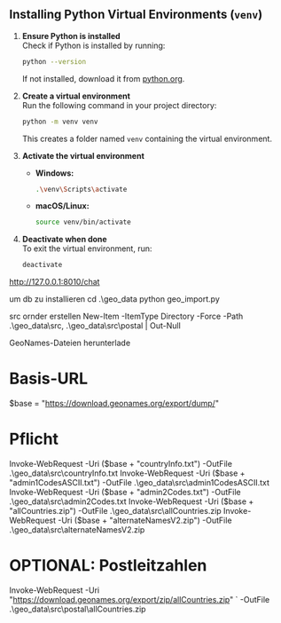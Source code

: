 ## Installing Python Virtual Environments (`venv`)

1. **Ensure Python is installed**  
    Check if Python is installed by running:
    ```sh
    python --version
    ```
    If not installed, download it from [python.org](https://www.python.org/downloads/).

2. **Create a virtual environment**  
    Run the following command in your project directory:
    ```sh
    python -m venv venv
    ```
    This creates a folder named `venv` containing the virtual environment.

3. **Activate the virtual environment**

    - **Windows:**
      ```sh
      .\venv\Scripts\activate
      ```
    - **macOS/Linux:**
      ```sh
      source venv/bin/activate
      ```

4. **Deactivate when done**  
    To exit the virtual environment, run:
    ```sh
    deactivate
    ```

 http://127.0.0.1:8010/chat

um db zu installieren
cd  .\geo_data
python geo_import.py 
 
src ornder erstellen
New-Item -ItemType Directory -Force -Path .\geo_data\src, .\geo_data\src\postal | Out-Null

GeoNames-Dateien herunterlade
# Basis-URL
$base = "https://download.geonames.org/export/dump/"

# Pflicht
Invoke-WebRequest -Uri ($base + "countryInfo.txt")       -OutFile .\geo_data\src\countryInfo.txt
Invoke-WebRequest -Uri ($base + "admin1CodesASCII.txt")  -OutFile .\geo_data\src\admin1CodesASCII.txt
Invoke-WebRequest -Uri ($base + "admin2Codes.txt")       -OutFile .\geo_data\src\admin2Codes.txt
Invoke-WebRequest -Uri ($base + "allCountries.zip")      -OutFile .\geo_data\src\allCountries.zip
Invoke-WebRequest -Uri ($base + "alternateNamesV2.zip")  -OutFile .\geo_data\src\alternateNamesV2.zip

# OPTIONAL: Postleitzahlen
Invoke-WebRequest -Uri "https://download.geonames.org/export/zip/allCountries.zip" `
  -OutFile .\geo_data\src\postal\allCountries.zip